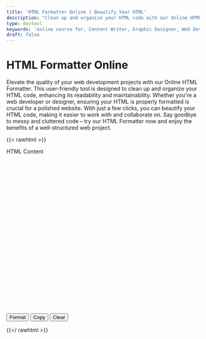```yaml
---
title: 'HTML Formatter Online | Beautify Your HTML'
description: "Clean up and organize your HTML code with our Online HTML Formatter. Enhance code readability and maintainability for a more polished website. Try it now!"
type: devtool
keywords: 'online course for, Content Writer, Graphic Designer, Web Developer, Software Engineer, Frontend Developer graphic designer, UI designer, digital marketing'
draft: false
---
```


# HTML Formatter Online

Elevate the quality of your web development projects with our Online HTML Formatter. This user-friendly tool is designed to clean up and organize your HTML code, enhancing its readability and maintainability. Whether you're a web developer or designer, ensuring your HTML is properly formatted is crucial for a polished website. With just a few clicks, you can beautify your HTML code, making it easier to work with and collaborate on. Say goodbye to messy and cluttered code – try our HTML Formatter now and enjoy the benefits of a well-structured web project.



{{< rawhtml >}}
<form>


<label for="xml">HTML Content</label>
<div id="editor" style="width:100%;height:400px;"></div>



<input class="btn button button--primary button--small button--dange" type='button' id='format' value='Format'>
<input class="btn button button--primary button--small button--dange" type="button" id="copy" value="Copy">
<input class="btn button button--primary button--small button--danger" type='button' id='clear' value='Clear'>


</form>

<script>
    setTimeout(() => {
    	var formatCode = function(code, stripWhiteSpaces, stripEmptyLines) {
		"use strict";
		var whitespace          = ' '.repeat(4);             // Default indenting 4 whitespaces
		var currentIndent       = 0;
		var char                = null;
		var nextChar            = null;


		var result = '';
		for(var pos=0; pos <= code.length; pos++) {
			char            = code.substr(pos, 1);
			nextChar        = code.substr(pos+1, 1);

			// If opening tag, add newline character and indention
			if(char === '<' && nextChar !== '/') {
				result += '\n' + whitespace.repeat(currentIndent);
				currentIndent++;
			}
			// if Closing tag, add newline and indention
			else if(char === '<' && nextChar === '/') {
				// If there're more closing tags than opening
				if(--currentIndent < 0) currentIndent = 0;
				result += '\n' + whitespace.repeat(currentIndent);
			}

			// remove multiple whitespaces
			else if(stripWhiteSpaces === true && char === ' ' && nextChar === ' ') char = '';
			// remove empty lines
			else if(stripEmptyLines === true && char === '\n' ) {
				//debugger;
				if(code.substr(pos, code.substr(pos).indexOf("<")).trim() === '' ) char = '';
			}

			result += char;
		}

		return result;
	}	
	
	$( function() {
		$( "#format").click(
			function() {
				var content = getValue();
				try {
					
					var res = formatCode( content, true, true );
					
					setValue( res );

				} catch( err ) {
					alert( "Your document is invalid " + err );
				}
			}
		);
		$( "#clear" ).click(
			function() {
				setValue( "" );
			}
		);
	});
}, "5000");
</script>
{{</ rawhtml >}}